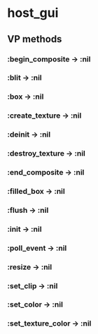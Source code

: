 # host_gui

## VP methods

### :begin_composite -> :nil

### :blit -> :nil

### :box -> :nil

### :create_texture -> :nil

### :deinit -> :nil

### :destroy_texture -> :nil

### :end_composite -> :nil

### :filled_box -> :nil

### :flush -> :nil

### :init -> :nil

### :poll_event -> :nil

### :resize -> :nil

### :set_clip -> :nil

### :set_color -> :nil

### :set_texture_color -> :nil

